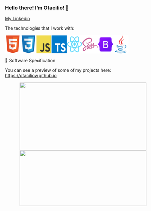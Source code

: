 ### Hello there! I'm Otacilio! 👋

<a href="https://linkedin.com/in/otacilio-dml" target="_blank">My Linkedin</a>

The technologies that I work with:

<img align="center" alt="Rafa-HTML" height="60" width="50" src="https://raw.githubusercontent.com/devicons/devicon/master/icons/html5/html5-original.svg"><img align="center" alt="Rafa-CSS" height="60" width="50" src="https://raw.githubusercontent.com/devicons/devicon/master/icons/css3/css3-original.svg"><img align="center" alt="Rafa HTML" height="60" width="50" src="https://github.com/devicons/devicon/blob/master/icons/javascript/javascript-original.svg"><img align="center" alt="Rafa HTML" height="60" width="50" src="https://github.com/devicons/devicon/blob/master/icons/typescript/typescript-original.svg"><img align="center" alt="Rafa HTML" height="60" width="50" src="https://github.com/devicons/devicon/blob/master/icons/react/react-original.svg"><img align="center" alt="Rafa HTML" height="60" width="50" src="https://github.com/devicons/devicon/blob/master/icons/sass/sass-original.svg"><img align="center" alt="Rafa HTML" height="60" width="50" src="https://github.com/devicons/devicon/blob/master/icons/bootstrap/bootstrap-original.svg"><img align="center" alt="Rafa HTML" height="60" width="50" src="https://github.com/devicons/devicon/blob/master/icons/java/java-original.svg">

📃 Software Specification <br>

You can see a preview of some of my projects here: https://otaciliow.github.io

<div align="center">
  <a href="https://github.com/otaciliow">
  <img align="center" height="220em" width="410em" src="https://github-readme-stats.vercel.app/api?username=otaciliow&show_icons=true&theme=tokyonight&include_all_commits=true&count_private=true"/>
  <img align="center" height="180em" width="410em" src="https://github-readme-stats.vercel.app/api/top-langs/?username=otaciliow&layout=compact&langs_count=7&theme=tokyonight"/>
 </div>
<!--
**otaciliow/otaciliow** is a ✨ _special_ ✨ repository because its `README.md` (this file) appears on your GitHub profile.
-->

